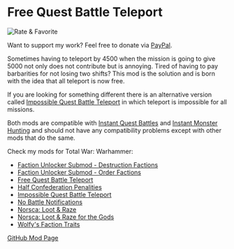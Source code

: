 # Free Quest Battle Teleport

![Rate & Favorite](https://i.imgur.com/fVVaDCS.gif)

Want to support my work? Feel free to donate via
[PayPal](https://paypal.me/echaravolar).

Sometimes having to teleport by 4500 when the mission is going to give 5000 not
only does not contribute but is annoying. Tired of having to pay barbarities for
not losing two shifts? This mod is the solution and is born with the idea that
all teleport is now free.

If you are looking for something different there is an alternative version
called [Impossible Quest Battle Teleport](https://steamcommunity.com/sharedfiles/filedetails/?id=1118164395)
in which teleport is impossible for all missions.

Both mods are compatible with [Instant Quest Battles](https://steamcommunity.com/sharedfiles/filedetails/?id=808802871)
and [Instant Monster Hunting](https://steamcommunity.com/sharedfiles/filedetails/?id=1110660391)
and should not have any compatibility problems except with other mods that do
the same.

Check my mods for Total War: Warhammer:

* [Faction Unlocker Submod - Destruction Factions](http://steamcommunity.com/sharedfiles/filedetails/?id=1105739137)
* [Faction Unlocker Submod - Order Factions](http://steamcommunity.com/sharedfiles/filedetails/?id=1105739425)
* [Free Quest Battle Teleport](http://steamcommunity.com/sharedfiles/filedetails/?id=1118166368)
* [Half Confederation Penalities](http://steamcommunity.com/sharedfiles/filedetails/?id=1132916263)
* [Impossible Quest Battle Teleport](https://steamcommunity.com/sharedfiles/filedetails/?id=1118164395)
* [No Battle Notifications](http://steamcommunity.com/sharedfiles/filedetails/?id=1132916287)
* [Norsca: Loot & Raze](https://steamcommunity.com/sharedfiles/filedetails/?id=1118362434)
* [Norsca: Loot & Raze for the Gods](https://steamcommunity.com/sharedfiles/filedetails/?id=1118471309)
* [Wolfy's Faction Traits](http://steamcommunity.com/sharedfiles/filedetails/?id=1107494226)

[GitHub Mod Page](https://github.com/msolefonte/tww-mods-collection/mods/free-quest-battle-teleport)

